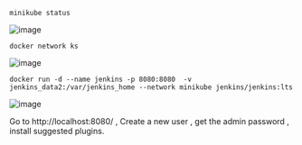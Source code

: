 

```
minikube status
```
![image](https://github.com/user-attachments/assets/6b8cd043-a29d-40ca-8cea-92d2421f0f63)

```
docker network ks
```
![image](https://github.com/user-attachments/assets/f5be9948-dce2-401a-83b0-a7d53f5400da)

```
docker run -d --name jenkins -p 8080:8080  -v jenkins_data2:/var/jenkins_home --network minikube jenkins/jenkins:lts
```

![image](https://github.com/user-attachments/assets/fe23e0d6-6892-439b-b457-4b4851428abc)

Go to http://localhost:8080/ , Create a new user , get the admin password , install suggested plugins.




